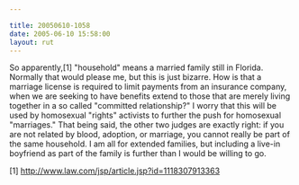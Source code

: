 ```yaml
---

title: 20050610-1058
date: 2005-06-10 15:58:00
layout: rut
---
```


<p>So apparently,[1] "household" means a married family still in
Florida.  Normally that would please me, but this is just bizarre.
How is that a marriage license is required to limit payments from
an insurance company, when we are seeking to have benefits extend
to those that are merely living together in a so called "committed
relationship?"  I worry that this will be used by homosexual
"rights" activists to further the push for homosexual "marriages."
That being said, the other two judges are exactly right: if you
are not related by blood, adoption, or marriage, you cannot really
be part of the same household.  I am all for extended families,
but including a live-in boyfriend as part of the family is further
than I would be willing to go.</p>

[1] http://www.law.com/jsp/article.jsp?id=1118307913363

